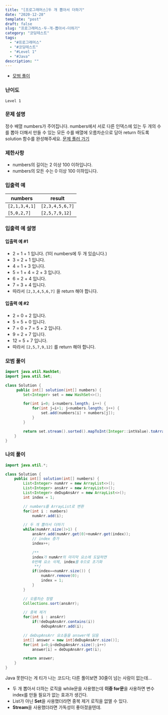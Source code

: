 ```yaml
---
title: "[프로그래머스]두 개 뽑아서 더하기"
date: "2020-12-28"
template: "post"
draft: false
slug: "프로그래머스-두-개-뽑아서-더하기"
category: "코딩테스트"
tags:
  - "#프로그래머스"
  - "#코딩테스트"
  - "#Level 1"
  - "#Java"
description: ""
---
```


- [모범 풀이](#모범-풀이)

### 난이도

`Level 1`

### 문제 설명

정수 배열 numbers가 주어집니다. numbers에서 서로 다른 인덱스에 있는 두 개의 수를 뽑아 더해서 만들 수 있는 모든 수를 배열에 오름차순으로 담아 return 하도록 solution 함수를 완성해주세요. [문제 풀러 가기](https://programmers.co.kr/learn/courses/30/lessons/68644)

### 제한사항

+ numbers의 길이는 2 이상 100 이하입니다.
+ numbers의 모든 수는 0 이상 100 이하입니다.

### 입출력 예

|   numbers   |    result     |
| ----------- | ------------- |
| `[2,1,3,4,1]` | `[2,3,4,5,6,7]` |
| `[5,0,2,7]`   | `[2,5,7,9,12]`  |

### 입출력 예 설명

#### 입출력 예 #1

+ 2 = 1 + 1 입니다. (1이 numbers에 두 개 있습니다.)
+ 3 = 2 + 1 입니다.
+ 4 = 1 + 3 입니다.
+ 5 = 1 + 4 = 2 + 3 입니다.
+ 6 = 2 + 4 입니다.
+ 7 = 3 + 4 입니다.
+ 따라서 `[2,3,4,5,6,7]` 을 return 해야 합니다.

#### 입출력 예 #2

+ 2 = 0 + 2 입니다.
+ 5 = 5 + 0 입니다.
+ 7 = 0 + 7 = 5 + 2 입니다.
+ 9 = 2 + 7 입니다.
+ 12 = 5 + 7 입니다.
+ 따라서 `[2,5,7,9,12]` 를 return 해야 합니다.

### 모범 풀이

```java
import java.util.HashSet;
import java.util.Set;

class Solution {
     public int[] solution(int[] numbers) {
        Set<Integer> set = new HashSet<>();

        for(int i=0; i<numbers.length; i++) {
            for(int j=i+1; j<numbers.length; j++) {
                set.add(numbers[i] + numbers[j]);
            }
        }

        return set.stream().sorted().mapToInt(Integer::intValue).toArray();
    }
}
```

### 나의 풀이

```java
import java.util.*;

class Solution {
    public int[] solution(int[] numbers) {
        List<Integer> numArr = new ArrayList<>();
        List<Integer> ansArr = new ArrayList<>();
        List<Integer> deDupAnsArr = new ArrayList<>();
        int index = 1;

        // numbers를 ArrayList로 변환
        for(int i : numbers) 
            numArr.add(i);

        // 두 개 뽑아서 더하기
        while(numArr.size()>1) {
            ansArr.add(numArr.get(0)+numArr.get(index));
            // index 증가
            index++;

            /** 
            index가 numArr의 마지막 요소에 도달하면 
            0번째 요소 삭제, index를 0으로 초기화
             **/
            if(index==numArr.size()) {
                numArr.remove(0);
                index = 1;
            }
        }

        // 오름차순 정렬
        Collections.sort(ansArr);

        // 중복 제거
        for(int i : ansArr)
            if(!deDupAnsArr.contains(i)) 
                deDupAnsArr.add(i);

        // deDupAnsArr 요소들을 answer에 담음
        int[] answer = new int[deDupAnsArr.size()];
        for(int i=0;i<deDupAnsArr.size();i++)
            answer[i] = deDupAnsArr.get(i);

        return answer;
    }
}
```
Java 못한다는 게 티가 나는 코드다; 다른 풀이보면 30줄이 넘는 사람이 없는데...
+ 두 개 뽑아서 더하는 로직을 while문을 사용했는데 **이중 for문**을 사용하면 변수 index를 만들 필요가 없는 효과가 생긴다.
+ List가 아닌 **Set**을 사용했더라면 중복 제거 로직을 없앨 수 있다.
+ **Stream**을 사용했더라면 가독성이 좋아졌을텐데.